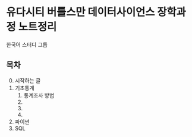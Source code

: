 # 유다시티 버틀스만 데이터사이언스 장학과정 노트정리
한국어 스터디 그룹


## 목차
0. 시작하는 글
1. 기초통계
   1. 통계조사 방법
   2. 
   3. 
   4. 
2. 파이썬
3. SQL
